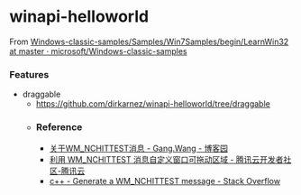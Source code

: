 winapi-helloworld
=================
From [Windows-classic-samples/Samples/Win7Samples/begin/LearnWin32 at master · microsoft/Windows-classic-samples](https://github.com/microsoft/Windows-classic-samples/tree/master/Samples/Win7Samples/begin/LearnWin32)

### Features
- draggable 
    - https://github.com/dirkarnez/winapi-helloworld/tree/draggable
    - ### Reference
        - [关于WM_NCHITTEST消息 - Gang.Wang - 博客园](https://www.cnblogs.com/GnagWang/archive/2010/09/12/1824394.html)
        - [利用 WM_NCHITTEST 消息自定义窗口可拖动区域 - 腾讯云开发者社区-腾讯云](https://cloud.tencent.com/developer/article/1566082)
        - [c++ - Generate a WM_NCHITTEST message - Stack Overflow](https://stackoverflow.com/questions/49019597/generate-a-wm-nchittest-message)
